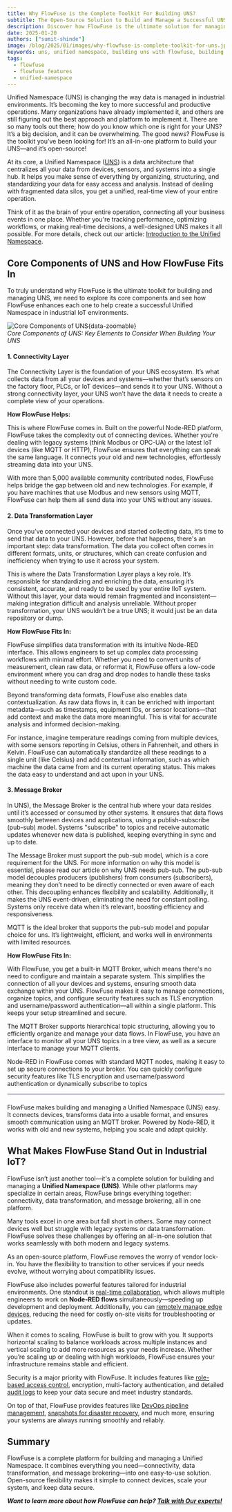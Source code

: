 ```yaml
---
title: Why FlowFuse is the Complete Toolkit For Building UNS?  
subtitle: The Open-Source Solution to Build and Manage a Successful UNS
description: Discover how FlowFuse is the ultimate solution for managing and implementing Unified Namespace (UNS) in industrial IoT environments.  
date: 2025-01-20
authors: ["sumit-shinde"]
image: /blog/2025/01/images/why-flowfuse-is-complete-toolkit-for-uns.jpeg
keywords: uns, unified namespace, building uns with flowfuse, building uns using node-red, core components of unified namespace  
tags:  
  - flowfuse  
  - flowfuse features  
  - unified-namespace  
---
```


Unified Namespace (UNS) is changing the way data is managed in industrial environments. It’s becoming the key to more successful and productive operations. Many organizations have already implemented it, and others are still figuring out the best approach and platform to implement it. There are so many tools out there; how do you know which one is right for your UNS? It’s a big decision, and it can be overwhelming. The good news? FlowFuse is the toolkit you’ve been looking for! It’s an all-in-one platform to build your UNS—and it’s open-source!

<!--more-->

At its core, a Unified Namespace ([UNS](/solutions/uns/)) is a data architecture that centralizes all your data from devices, sensors, and systems into a single hub. It helps you make sense of everything by organizing, structuring, and standardizing your data for easy access and analysis. Instead of dealing with fragmented data silos, you get a unified, real-time view of your entire operation. 

Think of it as the brain of your entire operation, connecting all your business events in one place. Whether you're tracking performance, optimizing workflows, or making real-time decisions, a well-designed UNS makes it all possible. For more details, check out our article: [Introduction to the Unified Namespace](/blog/2023/12/introduction-to-unified-namespace/).

## **Core Components of UNS and How FlowFuse Fits In**

To truly understand why FlowFuse is the ultimate toolkit for building and managing UNS, we need to explore its core components and see how FlowFuse enhances each one to help create a successful Unified Namespace in industrial IoT environments.

![Core Components of UNS](./images/components-of-uns.jpeg){data-zoomable}  
_Core Components of UNS: Key Elements to Consider When Building Your UNS_

#### **1. Connectivity Layer**

The Connectivity Layer is the foundation of your UNS ecosystem. It’s what collects data from all your devices and systems—whether that’s sensors on the factory floor, PLCs, or IoT devices—and sends it to your UNS. Without a strong connectivity layer, your UNS won’t have the data it needs to create a complete view of your operations.

**How FlowFuse Helps:**

This is where FlowFuse comes in. Built on the powerful Node-RED platform, FlowFuse takes the complexity out of connecting devices. Whether you're dealing with legacy systems (think Modbus or OPC-UA) or the latest IoT devices (like MQTT or HTTP), FlowFuse ensures that everything can speak the same language. It connects your old and new technologies, effortlessly streaming data into your UNS.

With more than 5,000 available community contributed nodes, FlowFuse helps bridge the gap between old and new technologies. For example, if you have machines that use Modbus and new sensors using MQTT, FlowFuse can help them all send data into your UNS without any issues.

#### **2. Data Transformation Layer**

Once you’ve connected your devices and started collecting data, it’s time to send that data to your UNS. However, before that happens, there's an important step: data transformation. The data you collect often comes in different formats, units, or structures, which can create confusion and inefficiency when trying to use it across your system.

This is where the Data Transformation Layer plays a key role. It’s responsible for standardizing and enriching the data, ensuring it’s consistent, accurate, and ready to be used by your entire IIoT system. Without this layer, your data would remain fragmented and inconsistent—making integration difficult and analysis unreliable. Without proper transformation, your UNS wouldn’t be a true UNS; it would just be an data repository or dump.

**How FlowFuse Fits In:** 

FlowFuse simplifies data transformation with its intuitive Node-RED interface. This allows engineers to set up complex data processing workflows with minimal effort. Whether you need to convert units of measurement, clean raw data, or reformat it, FlowFuse offers a low-code environment where you can drag and drop nodes to handle these tasks without needing to write custom code.

Beyond transforming data formats, FlowFuse also enables data contextualization. As raw data flows in, it can be enriched with important metadata—such as timestamps, equipment IDs, or sensor locations—that add context and make the data more meaningful. This is vital for accurate analysis and informed decision-making.

For instance, imagine temperature readings coming from multiple devices, with some sensors reporting in Celsius, others in Fahrenheit, and others in Kelvin. FlowFuse can automatically standardize all these readings to a single unit (like Celsius) and add contextual information, such as which machine the data came from and its current operating status. This makes the data easy to understand and act upon in your UNS.

#### **3. Message Broker**

In UNS), the Message Broker is the central hub where your data resides until it’s accessed or consumed by other systems. It ensures that data flows smoothly between devices and applications, using a publish-subscribe (pub-sub) model. Systems "subscribe" to topics and receive automatic updates whenever new data is published, keeping everything in sync and up to date.

The Message Broker must support the pub-sub model, which is a core requirement for the UNS. For more information on why this model is essential, please read our article on why UNS needs pub-sub. The pub-sub model decouples producers (publishers) from consumers (subscribers), meaning they don’t need to be directly connected or even aware of each other. This decoupling enhances flexibility and scalability. Additionally, it makes the UNS event-driven, eliminating the need for constant polling. Systems only receive data when it’s relevant, boosting efficiency and responsiveness.

MQTT is the ideal broker that supports the pub-sub model and popular choice for uns. It’s lightweight, efficient, and works well in environments with limited resources.

**How FlowFuse Fits In:** 

With FlowFuse, you get a built-in MQTT Broker, which means there's no need to configure and maintain a separate system. This simplifies the connection of all your devices and systems, ensuring smooth data exchange within your UNS.
FlowFuse makes it easy to manage connections, organize topics, and configure security features such as TLS encryption and username/password authentication—all within a single platform. This keeps your setup streamlined and secure.

The MQTT Broker supports hierarchical topic structuring, allowing you to efficiently organize and manage your data flows. In FlowFuse, you have an interface to monitor all your UNS topics in a tree view, as well as a secure interface to manage your MQTT clients.

Node-RED in FlowFuse comes with standard MQTT nodes, making it easy to set up secure connections to your broker. You can quickly configure security features like TLS encryption and username/password authentication or dynamically subscribe to topics

<hr style="border: none; border-top: 3px solid rgba(173, 192, 252, 0.55); opacity: 0.3; margin-bottom: 20px;">

FlowFuse makes building and managing a Unified Namespace (UNS) easy. It connects devices, transforms data into a usable format, and ensures smooth communication using an MQTT broker. Powered by Node-RED, it works with old and new systems, helping you scale and adapt quickly.

## **What Makes FlowFuse Stand Out in Industrial IoT?**

FlowFuse isn’t just another tool—it's a complete solution for building and managing a **Unified Namespace (UNS)**. While other platforms may specialize in certain areas, FlowFuse brings everything together: connectivity, data transformation, and message brokering, all in one platform.

Many tools excel in one area but fall short in others. Some may connect devices well but struggle with legacy systems or data transformation. FlowFuse solves these challenges by offering an all-in-one solution that works seamlessly with both modern and legacy systems.

As an open-source platform, FlowFuse removes the worry of vendor lock-in. You have the flexibility to transition to other services if your needs evolve, without worrying about compatibility issues.

FlowFuse also includes powerful features tailored for industrial environments. One standout is [real-time collaboration](/blog/2024/12/flowfuse-team-collaboration/), which allows multiple engineers to work on **Node-RED flows** simultaneously—speeding up development and deployment. Additionally, you can [remotely manage edge devices](/blog/2024/07/building-on-flowfuse-devices/), reducing the need for costly on-site visits for troubleshooting or updates.

When it comes to scaling, FlowFuse is built to grow with you. It supports horizontal scaling to balance workloads across multiple instances and vertical scaling to add more resources as your needs increase. Whether you’re scaling up or dealing with high workloads, FlowFuse ensures your infrastructure remains stable and efficient.

Security is a major priority with FlowFuse. It includes features like [role-based access control](/blog/2024/04/role-based-access-control-rbac-for-node-red-with-flowfuse/), encryption, multi-factory authentication, and detailed [audit logs](/docs/user/logs/#audit-log) to keep your data secure and meet industry standards.

On top of that, FlowFuse provides features like [DevOps pipeline management](/blog/2024/10/how-to-build-automate-devops-pipelines-node-red-deployments/), [snapshots for disaster recovery](/blog/2024/09/node-red-version-control-with-snapshots/), and much more, ensuring your systems are always running smoothly and reliably.

## **Summary**

FlowFuse is a complete platform for building and managing a Unified Namespace. It combines everything you need—connectivity, data transformation, and message brokering—into one easy-to-use solution. Open-source flexibility makes it simple to connect devices, scale your system, and keep data secure.

***Want to learn more about how FlowFuse can help? [Talk with Our experts!](/book-demo/?utm_campaign=60167396-BlogClickToAction&utm_source=blog&utm_medium=cta%20book%20demo&utm_term=high_intent&utm_content=Why%20FlowFuse%20is%20the%20Complete%20Toolkit%20For%20Building%20UNS%3F)***
